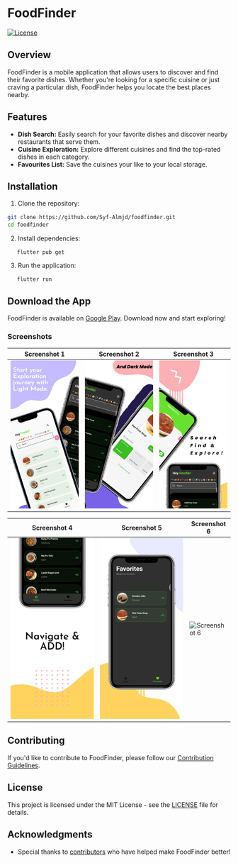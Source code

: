 
# FoodFinder

[![License](https://img.shields.io/badge/License-MIT-blue.svg)](https://opensource.org/licenses/MIT)

## Overview

FoodFinder is a mobile application that allows users to discover and find their favorite dishes. Whether you're looking for a specific cuisine or just craving a particular dish, FoodFinder helps you locate the best places nearby.

## Features

- **Dish Search:** Easily search for your favorite dishes and discover nearby restaurants that serve them.
- **Cuisine Exploration:** Explore different cuisines and find the top-rated dishes in each category.
- **Favourites List:** Save the cuisines your like to your local storage.

## Installation

1. Clone the repository:

```bash
git clone https://github.com/Syf-Almjd/foodfinder.git
cd foodfinder
```

2. Install dependencies:

```
   flutter pub get
```


3. Run the application:

```
   flutter run
```



## Download the App

FoodFinder is available on [Google Play](https://play.google.com/store/apps/details?id=com.mjd.foodfinder). Download now and start exploring!

### Screenshots

| Screenshot 1                                   | Screenshot 2 | Screenshot 3 |
|------------------------------------------------|--------------|--------------|
| ![Screenshot 1](assets/screenshots/image1.jpeg) | ![Screenshot 2](assets/screenshots/image2.jpeg) | ![Screenshot 3](assets/screenshots/image3.jpeg) |

| Screenshot 4 | Screenshot 5 | Screenshot 6 |
|--------------|--------------|--------------|
| ![Screenshot 4](assets/screenshots/image4.jpeg) | ![Screenshot 5](assets/screenshots/image5.jpeg) | ![Screenshot 6](assets/screenshots/image6.jpeg) |


## Contributing

If you'd like to contribute to FoodFinder, please follow our [Contribution Guidelines](CONTRIBUTING.md).

## License

This project is licensed under the MIT License - see the [LICENSE](LICENSE) file for details.

## Acknowledgments

- Special thanks to [contributors](https://github.com/Syf-Almjd/foodfinder/graphs/contributors) who have helped make FoodFinder better!

